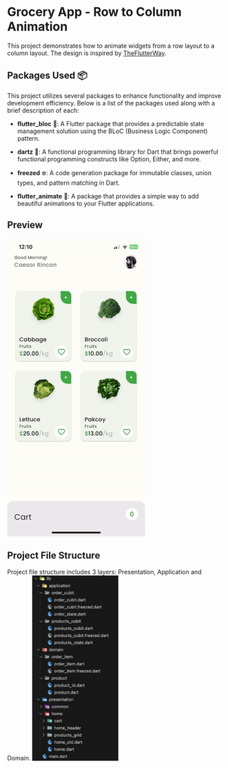 # Grocery App - Row to Column Animation

This project demonstrates how to animate widgets from a row layout to a column layout. The design is inspired by [TheFlutterWay](https://www.youtube.com/@TheFlutterWay).

## Packages Used 📦

This project utilizes several packages to enhance functionality and improve development efficiency. Below is a list of the packages used along with a brief description of each:

- **flutter_bloc** 🧱: A Flutter package that provides a predictable state management solution using the BLoC (Business Logic Component) pattern.
  
- **dartz** 🧙: A functional programming library for Dart that brings powerful functional programming constructs like Option, Either, and more.

- **freezed** ❄️: A code generation package for immutable classes, union types, and pattern matching in Dart.

- **flutter_animate** 💫: A package that provides a simple way to add beautiful animations to your Flutter applications.

## Preview

![Grocery animation app](readme_assets/grocery_preview.gif)

## Project File Structure
Project file structure includes 3 layers: Presentation, Application and Domain.
<img src="readme_assets/file_structure.png" alt="TheFlutterWay" width="200">